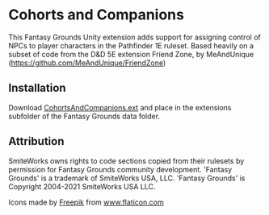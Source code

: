 # Cohorts and Companions
This Fantasy Grounds Unity extension adds support for assigning control of NPCs to player characters in the Pathfinder 1E ruleset.   Based heavily on a subset of code from the D&D 5E extension Friend Zone, by MeAndUnique (https://github.com/MeAndUnique/FriendZone)

## Installation
Download [CohortsAndCompanions.ext](https://github.com/MostTornBrain/CohortsAndCompanions/releases) and place in the extensions subfolder of the Fantasy Grounds data folder.

## Attribution
SmiteWorks owns rights to code sections copied from their rulesets by permission for Fantasy Grounds community development.
'Fantasy Grounds' is a trademark of SmiteWorks USA, LLC.
'Fantasy Grounds' is Copyright 2004-2021 SmiteWorks USA LLC.

<div>Icons made by <a href="https://www.freepik.com" title="Freepik">Freepik</a> from <a href="https://www.flaticon.com/" title="Flaticon">www.flaticon.com</a></div>
